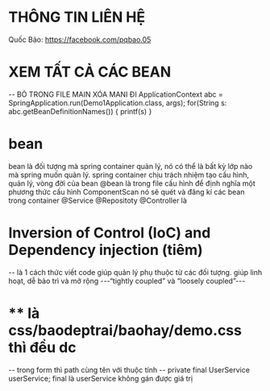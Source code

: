 # THÔNG TIN LIÊN HỆ 
 Quốc Bảo: https://facebook.com/pqbao.05

# XEM TẤT CẢ CÁC BEAN 
 -- BỎ TRONG FILE MAIN XÓA MANI ĐI 
ApplicationContext abc = SpringApplication.run(Demo1Application.class, args);
for(String s: abc.getBeanDefinitionNames())
{
printf(s)
}

# bean 
bean là đối tượng mà spring container quản lý, nó có thể là bất kỳ lớp nào mà spring muốn quản lý. spring container chịu trách nhiệm tạo cấu hình, quản lý, vòng đời của bean
@bean là  trong file cấu hình để định nghĩa một phương thức cấu hình 
ComponentScan nó sẽ quét và đăng kí các bean trong container @Service @Repositoty @Controller là 

# Inversion of Control (IoC) and Dependency injection (tiêm) 
-- là 1 cách thức viết code giúp quản lý phụ thuộc từ các đối tượng. giúp linh hoạt, dễ bảo trì và mở rộng 
---“tightly coupled” và “loosely coupled”---

# ** là css/baodeptrai/baohay/demo.css thì đều dc 
-- trong form thì path cùng tên với thuộc tính 
--   private final UserService userService;  final là userService không gán được giá trị